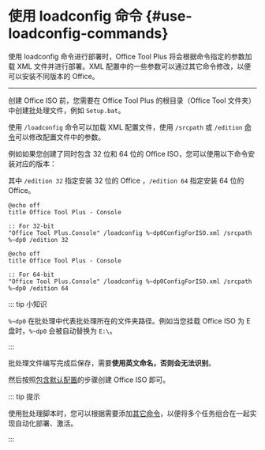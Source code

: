 # 使用 loadconfig 命令 {#use-loadconfig-commands}

使用 loadconfig 命令进行部署时，Office Tool Plus 将会根据命令指定的参数加载 XML 文件并进行部署。XML 配置中的一些参数可以通过其它命令修改，以便可以安装不同版本的 Office。

---

创建 Office ISO 前，您需要在 Office Tool Plus 的根目录（Office Tool 文件夹）中创建批处理文件，例如 `Setup.bat`。

使用 `/loadconfig` 命令可以加载 XML 配置文件，使用 `/srcpath` 或 `/edition` [命令](/zh-cn/usage/command/application#commands)可以修改配置文件中的参数。

例如如果您创建了同时包含 32 位和 64 位的 Office ISO，您可以使用以下命令安装对应的版本：

其中 `/edition 32` 指定安装 32 位的 Office ，`/edition 64` 指定安装 64 位的 Office。

``` batch
@echo off
title Office Tool Plus - Console

:: For 32-bit
"Office Tool Plus.Console" /loadconfig %~dp0ConfigForISO.xml /srcpath %~dp0 /edition 32
```

``` batch
@echo off
title Office Tool Plus - Console

:: For 64-bit
"Office Tool Plus.Console" /loadconfig %~dp0ConfigForISO.xml /srcpath %~dp0 /edition 64
```

::: tip 小知识

`%~dp0` 在批处理中代表批处理所在的文件夹路径。例如当您挂载 Office ISO 为 E 盘时，`%~dp0` 会被自动替换为 `E:\`。

:::

批处理文件编写完成后保存，需要**使用英文命名，否则会无法识别**。

然后按照[包含默认配置](default-config.md)的步骤创建 Office ISO 即可。

::: tip 提示

使用批处理脚本时，您可以根据需要添加[其它命令](/zh-cn/usage/command/application)，以便将多个任务组合在一起实现自动化部署、激活。

:::
